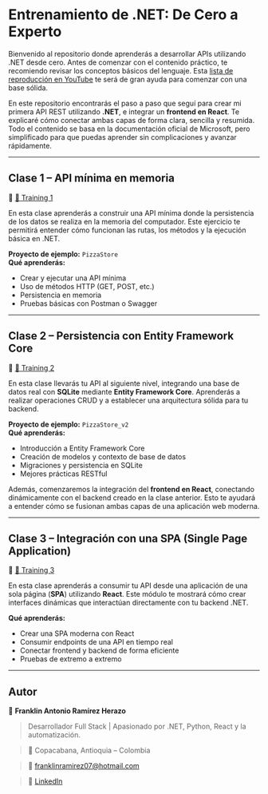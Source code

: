 # Entrenamiento de .NET: De Cero a Experto

Bienvenido al repositorio donde aprenderás a desarrollar APIs utilizando .NET desde cero. Antes de comenzar con el contenido práctico, te recomiendo revisar los conceptos básicos del lenguaje. Esta [lista de reproducción en YouTube](#) te será de gran ayuda para comenzar con una base sólida.

En este repositorio encontrarás el paso a paso que seguí para crear mi primera API REST utilizando **.NET**, e integrar un **frontend en React**. Te explicaré cómo conectar ambas capas de forma clara, sencilla y resumida. Todo el contenido se basa en la documentación oficial de Microsoft, pero simplificado para que puedas aprender sin complicaciones y avanzar rápidamente.

---

## Clase 1 – API mínima en memoria  
🔗 [📄 Training 1](https://learn.microsoft.com/es-es/training/modules/build-web-api-minimal-database/1-introduction)

En esta clase aprenderás a construir una API mínima donde la persistencia de los datos se realiza en la memoria del computador. Este ejercicio te permitirá entender cómo funcionan las rutas, los métodos y la ejecución básica en .NET.

**Proyecto de ejemplo:** `PizzaStore`  
**Qué aprenderás:**
- Crear y ejecutar una API mínima
- Uso de métodos HTTP (GET, POST, etc.)
- Persistencia en memoria
- Pruebas básicas con Postman o Swagger

---

## Clase 2 – Persistencia con Entity Framework Core  
🔗 [📄 Training 2](https://learn.microsoft.com/es-es/training/modules/build-web-api-minimal-database/2-what-is-entity-framework-core)

En esta clase llevarás tu API al siguiente nivel, integrando una base de datos real con **SQLite** mediante **Entity Framework Core**. Aprenderás a realizar operaciones CRUD y a establecer una arquitectura sólida para tu backend.

**Proyecto de ejemplo:** `PizzaStore_v2`  
**Qué aprenderás:**
- Introducción a Entity Framework Core
- Creación de modelos y contexto de base de datos
- Migraciones y persistencia en SQLite
- Mejores prácticas RESTful

Además, comenzaremos la integración del **frontend en React**, conectando dinámicamente con el backend creado en la clase anterior. Esto te ayudará a entender cómo se fusionan ambas capas de una aplicación web moderna.

---

## Clase 3 – Integración con una SPA (Single Page Application)  
🔗 [📄 Training 3](https://learn.microsoft.com/es-es/training/modules/build-web-api-minimal-spa/)

En esta clase aprenderás a consumir tu API desde una aplicación de una sola página (**SPA**) utilizando **React**. Este módulo te mostrará cómo crear interfaces dinámicas que interactúan directamente con tu backend .NET.

**Qué aprenderás:**
- Crear una SPA moderna con React
- Consumir endpoints de una API en tiempo real
- Conectar frontend y backend de forma eficiente
- Pruebas de extremo a extremo

---

## Autor

📌 **Franklin Antonio Ramírez Herazo**  
> Desarrollador Full Stack | Apasionado por .NET, Python, React y la automatización. 

> 📍 Copacabana, Antioquia – Colombia 

> 📧 franklinramirez07@hotmail.com 

> 🔗 [LinkedIn](https://www.linkedin.com/in/franklin-antonio-ramirez-herazo-b95073a9/)

